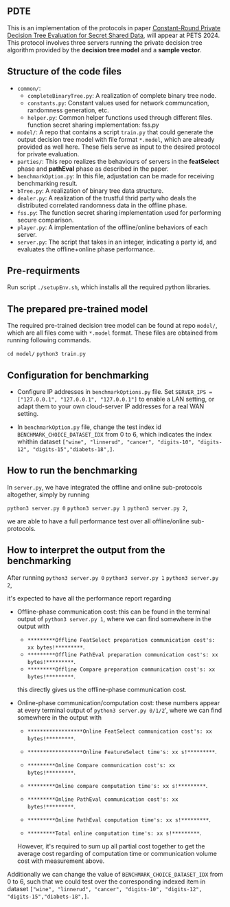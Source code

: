 ## PDTE

This is an implementation of the protocols in paper [Constant-Round Private Decision Tree Evaluation for Secret Shared Data](https://eprint.iacr.org/2023/1307),  will appear at PETS 2024. This protocol involves three servers running the private decision tree algorithm provided by the **decision tree model** and a **sample vector**.


## Structure of the code files

 * `common/`: 
    * `completeBinaryTree.py`: A realization of complete binary tree node.
    * `constants.py`: Constant values used for network communcation, randomness generation, etc.
    * `helper.py`: Common helper functions used through different files.
    function secret sharing implementation: fss.py 
 * `model/`: A repo that contains a script `train.py` that could generate the output decision tree model with file format `*.model`, which are already provided as well here. These fiels serve as input to the desired protocol for private evaluation.
 * `parties/`: This repo realizes the behaviours of servers in the **featSelect** phase and **pathEval** phase as described in the paper.
 * `benchmarkOption.py`: In this file, adjustation can be made for receiving benchmarking result.
 * `bTree.py`: A realization of binary tree data structure.
 * `dealer.py`: A realization of the trustful thrid party who deals the distributed correlated randomness data in the offline phase.
 * `fss.py`: The function secret sharing implementation used for performing secure comparison.
 * `player.py`: A implementation of the offline/online behaviors of each server.
 * `server.py`: The script that takes in an integer, indicating a party id, and evaluates the offline+online phase performance.

## Pre-requirments 

Run script `./setupEnv.sh`, which installs all the required python libraries.

## The prepared pre-trained model

The required pre-trained decision tree model can be found at repo `model/`, which are all files come with `*.model` format. These files are obtained from running following commands.

`cd model/`
`python3 train.py`

## Configuration for benchmarking

+ Configure IP addresses in `benchmarkOptions.py` file. Set
`SERVER_IPS = ["127.0.0.1", "127.0.0.1", "127.0.0.1"]` 
to enable a LAN setting, or adapt them to your own cloud-server IP addresses for a real WAN setting.

+ In `benchmarkOption.py` file, change the test index id `BENCHMARK_CHOICE_DATASET_IDX` from 0 to 6,  which indicates the index whithin dataset `["wine", "linnerud", "cancer", "digits-10", "digits-12", "digits-15","diabets-18",]`.

## How to run the benchmarking

In `server.py`, we have integrated the offline and online sub-protocols altogether, simply by running

`python3 server.py 0`
`python3 server.py 1`
`python3 server.py 2`,

we are able to have a full performance test over all offline/online sub-protocols.

## How to interpret the output from the benchmarking 

After running
`python3 server.py 0`
`python3 server.py 1`
`python3 server.py 2`,

it's expected to have all the performance report regarding

 - Offline-phase communication cost: this can be found in the terminal output of `python3 server.py 1`, where we can find somewhere in the output with
    - `*********Offline FeatSelect preparation communication cost's: xx bytes!*********`.
    - `*********Offline PathEval preparation communication cost's: xx bytes!*********`.
    - `*********Offline Compare preparation communication cost's: xx bytes!*********`.

    this directly gives us the offline-phase communication cost.

 - Online-phase communication/computation cost: these numbers appear at every terminal output of `python3 server.py 0/1/2`', where we can find somewhere in the output with
    - `******************Online FeatSelect communication cost's: xx bytes!*********`.
    - `******************Online FeatureSelect time's: xx s!*********`.

    - `*********Online Compare communication cost's: xx bytes!*********`.
    - `*********Online compare computation time's: xx s!*********`.

    - `*********Online PathEval communication cost's: xx bytes!*********`.
    - `*********Online PathEval computation time's: xx s!*********`.

    - `*********Total online computation time's: xx s!*********`.
    
    However, it's required to sum up all partial cost together to get the average cost regarding of computation time or communication volume cost with measurement above.

Additionally we can change the value of `BENCHMARK_CHOICE_DATASET_IDX` from 0 to 6, such that we could test over the corresponding indexed item in dataset `["wine", "linnerud", "cancer", "digits-10", "digits-12", "digits-15","diabets-18",]`.